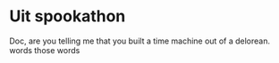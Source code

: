 # Uit spookathon

Doc, are you telling me that you built a time machine out of a delorean.
words
those words
